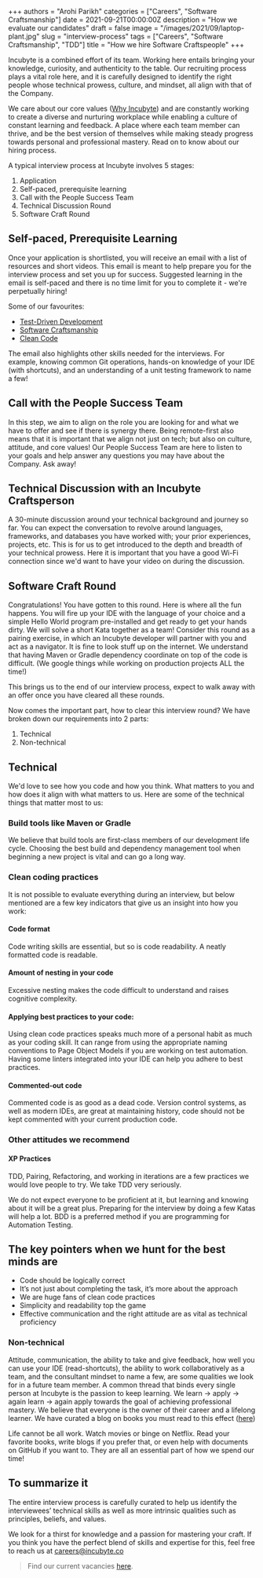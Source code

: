 +++
authors = "Arohi Parikh"
categories = ["Careers", "Software Craftsmanship"]
date = 2021-09-21T00:00:00Z
description = "How we evaluate our candidates"
draft = false
image = "/images/2021/09/laptop-plant.jpg"
slug = "interview-process"
tags = ["Careers", "Software Craftsmanship", "TDD"]
title = "How we hire Software Craftspeople"
+++

Incubyte is a combined effort of its team. Working here entails bringing your knowledge, curiosity, and authenticity to the table. Our recruiting process plays a vital role here, and it is carefully designed to identify the right people whose technical prowess, culture, and mindset, all align with that of the Company.

We care about our core values ([Why Incubyte](https://blog.incubyte.co/blog/why-incubyte/)) and are constantly working to create a diverse and nurturing workplace while enabling a culture of constant learning and feedback. A place where each team member can thrive, and be the best version of themselves while making steady progress towards personal and professional mastery. Read on to know about our hiring process.

A typical interview process at Incubyte involves 5 stages:

1. Application
2. Self-paced, prerequisite learning
3. Call with the People Success Team
4. Technical Discussion Round
5. Software Craft Round

## Self-paced, Prerequisite Learning
Once your application is shortlisted, you will receive an email with a list of resources and short videos. This email is meant to help prepare you for the interview process and set you up for success. Suggested learning in the email is self-paced and there is no time limit for you to complete it - we're perpetually hiring!

Some of our favourites: 
- [Test-Driven Development](https://www.youtube.com/watch?v=qkblc5WRn-U)
- [Software Craftsmanship](https://www.youtube.com/watch?v=c07uQGBZl0A)
- [Clean Code](https://www.youtube.com/watch?v=zV079g7Irks&feature=emb_imp_woyt)

The email also highlights other skills needed for the interviews. For example, knowing common Git operations, hands-on knowledge of your IDE (with shortcuts), and an understanding of a unit testing framework to name a few!

## Call with the People Success Team
In this step, we aim to align on the role you are looking for and what we have to offer and see if there is synergy there. Being remote-first also means that it is important that we align not just on tech; but also on culture, attitude, and core values! Our People Success Team are here to listen to your goals and help answer any questions you may have about the Company. Ask away!

## Technical Discussion with an Incubyte Craftsperson
A 30-minute discussion around your technical background and journey so far. You can expect the conversation to revolve around languages, frameworks, and databases you have worked with; your prior experiences, projects, etc. This is for us to get introduced to the depth and breadth of your technical prowess. Here it is important that you have a good Wi-Fi connection since we'd want to have your video on during the discussion.

## Software Craft Round
Congratulations! You have gotten to this round. Here is where all the fun happens. You will fire up your IDE with the language of your choice and a simple Hello World program pre-installed and get ready to get your hands dirty. We will solve a short Kata together as a team! Consider this round as a pairing exercise, in which an Incubyte developer will partner with you and act as a navigator. It is fine to look stuff up on the internet. We understand that having Maven or Gradle dependency coordinate on top of the code is difficult. (We google things while working on production projects ALL the time!)

This brings us to the end of our interview process, expect to walk away with an offer once you have cleared all these rounds. 

Now comes the important part, how to clear this interview round? We have broken down our requirements into 2 parts:
1. Technical
2. Non-technical  

## Technical
We'd love to see how you code and how you think. What matters to you and how does it align with what matters to us. Here are some of the technical things that matter most to us:
  
### Build tools like Maven or Gradle

We believe that build tools are first-class members of our development life cycle. Choosing the best build and dependency management tool when beginning a new project is vital and can go a long way.

### Clean coding practices

It is not possible to evaluate everything during an interview, but below mentioned are a few key indicators that give us an insight into how you work:

#### Code format

Code writing skills are essential, but so is code readability. A neatly formatted code is readable.

#### Amount of nesting in your code

Excessive nesting makes the code difficult to understand and raises cognitive complexity.

#### Applying best practices to your code:

Using clean code practices speaks much more of a personal habit as much as your coding skill. It can range from using the appropriate naming conventions to Page Object Models if you are working on test automation. Having some linters integrated into your IDE can help you adhere to best practices.

#### Commented-out code

Commented code is as good as a dead code. Version control systems, as well as modern IDEs, are great at maintaining history, code should not be kept commented with your current production code.

### Other attitudes we recommend

#### XP Practices

TDD, Pairing, Refactoring, and working in iterations are a few practices we would love people to try. We take TDD very seriously.

We do not expect everyone to be proficient at it, but learning and knowing about it will be a great plus. Preparing for the interview by doing a few Katas will help a lot. BDD is a preferred method if you are programming for Automation Testing.

## The key pointers when we hunt for the best minds are

- Code should be logically correct
- It’s not just about completing the task, it’s more about the approach
- We are huge fans of clean code practices
- Simplicity and readability top the game
- Effective communication and the right attitude are as vital as technical proficiency

### Non-technical
Attitude, communication, the ability to take and give feedback, how well you can use your IDE (read-shortcuts), the ability to work collaboratively as a team, and the consultant mindset to name a few, are some qualities we look for in a future team member. A common thread that binds every single person at Incubyte is the passion to keep learning. We learn -> apply -> again learn -> again apply towards the goal of achieving professional mastery. We believe that everyone is the owner of their career and a lifelong learner. We have curated a blog on books you must read to this effect ([here](https://blog.incubyte.co/blog/books-we-believe-should-be-on-your-bookshelf-and-read-them-too/)) 

Life cannot be all work. Watch movies or binge on Netflix. Read your favorite books, write blogs if you prefer that, or even help with documents on GitHub if you want to. They are all an essential part of how we spend our time!

## To summarize it

The entire interview process is carefully curated to help us identify the interviewees’ technical skills as well as more intrinsic qualities such as principles, beliefs, and values.

We look for a thirst for knowledge and a passion for mastering your craft. If you think you have the perfect blend of skills and expertise for this, feel free to reach us at careers@incubyte.co

> Find our current vacancies [here](https://incubyte.co/careers).
